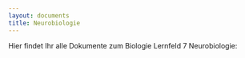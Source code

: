 ```yaml
---
layout: documents
title: Neurobiologie
---
```

Hier findet Ihr alle Dokumente zum Biologie Lernfeld 7 Neurobiologie:

